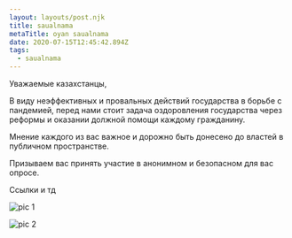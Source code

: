 ```yaml
---
layout: layouts/post.njk
title: saualnama
metaTitle: oyan saualnama
date: 2020-07-15T12:45:42.894Z
tags:
  - saualnama
---
```

Уважаемые казахстанцы, 

В виду неэффективных и провальных действий государства в борьбе с пандемией, перед нами стоит задача оздоровления государства через реформы и оказании должной помощи каждому гражданину. 

Мнение каждого из вас важное и дорожно быть донесено до властей в публичном пространстве. 

Призываем вас принять участие в анонимном и безопасном для вас опросе. 

Ссылки и тд

![pic 1](images/img_7535-2-.jpg "picture")

![pic 2](images/img_7481.jpg "picture")